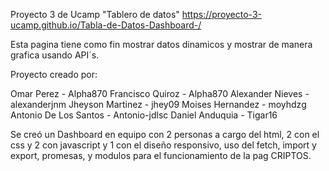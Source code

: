 Proyecto 3 de Ucamp "Tablero de datos"
https://proyecto-3-ucamp.github.io/Tabla-de-Datos-Dashboard-/

Esta pagina tiene como fin mostrar datos dinamicos y mostrar de manera grafica usando API´s.

Proyecto creado por:

Omar Perez - Alpha870 
Francisco Quiroz - Alpha870 
Alexander Nieves - alexanderjnm 
Jheyson Martinez - jhey09 
Moises Hernandez - moyhdzg 
Antonio De Los Santos - Antonio-jdlsc 
Daniel Anduquia - Tigar16

Se creó un Dashboard en equipo con 2 personas a cargo del html, 2 con el css y 2 con javascript y 1 con el diseño responsivo, uso del fetch, import y export, promesas, y modulos para el funcionamiento de la pag CRIPTOS.

